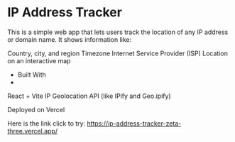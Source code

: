 # IP Address Tracker

This is a simple web app that lets users track the location of any IP address or domain name. It shows information like:

Country, city, and region
Timezone
Internet Service Provider (ISP)
Location on an interactive map

- Built With
- 
React + Vite
IP Geolocation API (like IPify and  Geo.ipify)

Deployed on Vercel

Here is the link click to try: https://ip-address-tracker-zeta-three.vercel.app/
